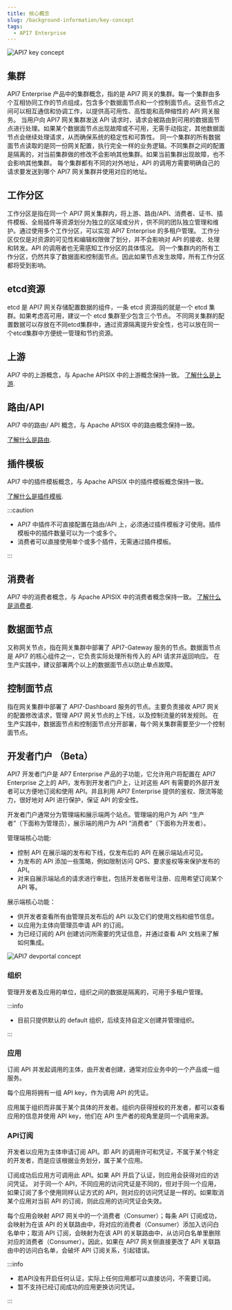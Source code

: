 ```yaml
---
title: 核心概念
slug: /background-information/key-concept
tags:
  - API7 Enterprise
---
```


![API7 key concept](https://static.apiseven.com/uploads/2023/04/17/JqvOpobJ_key-concept-cn.png)

## 集群

API7 Enterprise 产品中的集群概念，指的是 API7 网关的集群。每一个集群由多个互相协同工作的节点组成，包含多个数据面节点和一个控制面节点。这些节点之间可以相互通信和协调工作，以提供高可用性、高性能和高伸缩性的 API 网关服务。
当用户向 API7 网关集群发送 API 请求时，请求会被路由到可用的数据面节点进行处理。如果某个数据面节点出现故障或不可用，无需手动指定，其他数据面节点会继续处理请求，从而确保系统的稳定性和可靠性。
同一个集群的所有数据面节点读取的是同一份网关配置，执行完全一样的业务逻辑。不同集群之间的配置是隔离的，对当前集群做的修改不会影响其他集群。如果当前集群出现故障，也不会影响其他集群。
每个集群都有不同的对外地址，API 的调用方需要明确自己的请求要发送到哪个 API7 网关集群并使用对应的地址。

## 工作分区

工作分区是指在同一个 API7 网关集群内，将上游、路由/API、消费者、证书、插件模板、全局插件等资源划分为独立的区域或分片，供不同的团队独立管理和维护。通过使用多个工作分区，可以实现 API7 Enterprise 的多租户管理。
工作分区仅仅是对资源的可见性和编辑权限做了划分，并不会影响对 API 的接收、处理和转发。API 的调用者也无需感知工作分区的具体情况。
同一个集群内的所有工作分区，仍然共享了数据面和控制面节点。因此如果节点发生故障，所有工作分区都将受到影响。

## etcd资源

etcd 是 API7 网关存储配置数据的组件，一条 etcd 资源指的就是一个 etcd 集群。如果考虑高可用，建议一个 etcd 集群至少包含三个节点。
不同网关集群的配置数据可以存放在不同etcd集群中，通过资源隔离提升安全性，也可以放在同一个etcd集群中方便统一管理和节约资源。

## 上游

API7 中的上游概念，与 Apache APISIX 中的上游概念保持一致。
[了解什么是上游](https://docs.api7.ai/apisix/key-concepts/upstreams).

## 路由/API

API7 中的路由/ API 概念，与 Apache APISIX 中的路由概念保持一致。

[了解什么是路由](https://docs.api7.ai/apisix/key-concepts/routes).

## 插件模板

API7 中的插件模板概念，与 Apache APISIX 中的插件模板概念保持一致。

[了解什么是插件模板](https://docs.api7.ai/apisix/key-concepts/plugin-configs).

:::caution

- API7 中插件不可直接配置在路由/API 上，必须通过插件模板才可使用。插件模板中的插件数量可以为一个或多个。
- 消费者可以直接使用单个或多个插件，无需通过插件模板。

:::

## 消费者

API7 中的消费者概念，与 Apache APISIX 中的消费者概念保持一致。
[了解什么是消费者](https://docs.api7.ai/apisix/key-concepts/consumers).

## 数据面节点

又称网关节点，指在网关集群中部署了 API7-Gateway 服务的节点。数据面节点是 API7 的核心组件之一，它负责实际处理所有传入的 API 请求并返回响应。
在生产实践中，建议部署两个以上的数据面节点以防止单点故障。

## 控制面节点

指在网关集群中部署了 API7-Dashboard 服务的节点。主要负责接收 API7 网关的配置修改请求，管理 API7 网关节点的上下线，以及控制流量的转发规则。
在生产实践中，数据面节点和控制面节点分开部署，每个网关集群需要至少一个控制面节点。


## 开发者门户 （Beta）

API7 开发者门户是 AP7 Enterprise 产品的子功能，它允许用户将配置在 API7 Enterprise 之上的 API，发布到开发者门户上，让对这些 API 有需要的外部开发者可以方便地订阅和使用 API。并且利用 API7 Enterprise 提供的鉴权、限流等能力，很好地对 API 进行保护，保证 API 的安全性。

开发者门户通常分为管理端和展示端两个站点。管理端的用户为 API “生产者”（下面称为管理员），展示端的用户为 API “消费者”（下面称为开发者）。

管理端核心功能:

- 控制 API 在展示端的发布和下线，仅发布后的 API 在展示端站点可见。
- 为发布的 API 添加一些策略，例如限制访问 QPS、要求鉴权等来保护发布的 API。
- 对来自展示端站点的请求进行审批，包括开发者账号注册、应用希望订阅某个 API 等。

展示端核心功能：

- 供开发者查看所有由管理员发布后的 API 以及它们的使用文档和细节信息。
- 以应用为主体向管理员申请 API 的订阅。
- 为已经订阅的 API 创建访问所需要的凭证信息，并通过查看 API 文档来了解如何集成。

![API7 devportal concept](https://static.apiseven.com/uploads/2023/04/25/8N6AUpwP_devportal-concept.png)

### 组织

管理开发者及应用的单位，组织之间的数据是隔离的，可用于多租户管理。

:::info

- 目前只提供默认的 default 组织，后续支持自定义创建并管理组织。

:::

### 应用

订阅 API 并发起调用的主体，由开发者创建，通常对应业务中的一个产品或一组服务。

每个应用将拥有一组 API key，作为调用 API 的凭证。

应用属于组织而非属于某个具体的开发者。组织内获得授权的开发者，都可以查看应用的信息并使用 API key，他们在 API 生产者的视角里是同一个调用来源。

### API订阅

开发者以应用为主体申请订阅 API。即 API 的调用许可和凭证，不属于某个特定的开发者，而是应该根据业务划分，属于某个应用。

订阅成功后应用方可调用此 API。如果 API 开启了认证，则应用会获得对应的访问凭证。
对于同一个 API，不同应用的访问凭证是不同的，但对于同一个应用，如果订阅了多个使用同样认证方式的 API，则对应的访问凭证是一样的。如果取消某个应用对当前 API 的订阅，则此应用的访问凭证会失效。

每个应用会映射 API7 网关中的一个消费者（Consumer）；每条 API 订阅成功，会映射为在该 API 的关联路由中，将对应的消费者（Consumer）添加入访问白名单中；取消 API 订阅，会映射为在该 API 的关联路由中，从访问白名单里删除对应的消费者（Consumer）。因此，如果在 API7 网关侧直接更改了 API 关联路由中的访问白名单，会破坏 API 订阅关系，引起错误。

:::info

- 若API没有开启任何认证，实际上任何应用都可以直接访问，不需要订阅。
- 暂不支持已经订阅成功的应用更换访问凭证。

:::




